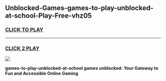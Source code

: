 
## Unblocked-Games-games-to-play-unblocked-at-school-Play-Free-vhz05
<h3>
<a href="https://premium76.site?title=games-to-play-unblocked-at-school&ref=18A1">CLICK TO PLAY</a></h3>
<hr>

<h3>
<a href="https://premium76.site?title=games-to-play-unblocked-at-school&ref=18A1">CLICK 2 PLAY</a>
  
</h3>

<a href="https://premium76.site?title=games-to-play-unblocked-at-school&ref=18A1"><img src="https://clearcache.store/games.png"></a>


**games-to-play-unblocked-at-school games unblocked: Your Gateway to Fun and Accessible Online Gaming**
